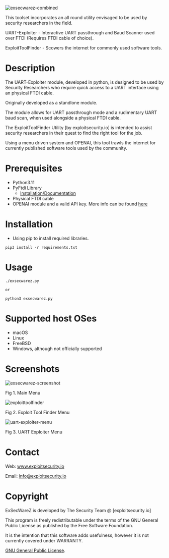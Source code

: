 ![exsecwarez-combined](https://github.com/exploitsecurityio/ExSecWareZ/assets/131332424/ca3fcd5a-d050-4d9a-8b21-a4419edf19cc)

This toolset incorporates an all round utility envisaged to be used by security researchers in the field. 

UART-Exploiter - Interactive UART passthrough and Baud Scanner used over FTDI (Requires FTDI cable of choice). 

ExploitToolFinder - Scowers the internet for commonly used software tools.

# Description

The UART-Exploiter module, developed in python, is designed to be used by Security Researchers who require quick access to a UART interface using an physical FTDI cable. 

Originally developed as a standlone module.

The module allows for UART passthrough mode and a rudimentary UART baud scan, when used alongside a physical FTDI cable.

The ExploitToolFinder Utility [by exploitsecurity.io] is intended to assist security researchers in their quest to find the right tool for the job. 

Using a menu driven system and OPENAI, this tool trawls the internet for currently published software tools used by the community.

# Prerequisites

- Python3.11
- PyFtdi Library
  - [Installation/Documentation](https://eblot.github.io/pyftdi/installation.html)
- Physical FTDI cable
- OPENAI module and a valid API key. More info can be found [here](https://platform.openai.com/docs/api-reference/introduction)

# Installation

- Using pip to install required libraries.

```
pip3 install -r requirements.txt
```

# Usage

```
./exsecwarez.py

or 

python3 exsecwarez.py
```

# Supported host OSes

- macOS
- Linux
- FreeBSD
- Windows, although not officially supported

# Screenshots

![exsecwarez-screenshot](https://github.com/exploitsecurityio/ExSecWareZ/assets/131332424/0fb34ecb-3043-4fb6-aa29-eff932b187e8)

<p align="left">Fig 1. Main Menu</p>

![exploittoolfinder](https://github.com/exploitsecurityio/ExSecWareZ/assets/131332424/6677364c-7453-4191-aff2-6651596127e4)

<p align="left">Fig 2. Exploit Tool Finder Menu</p>

![uart-exploiter-menu](https://github.com/exploitsecurityio/ExSecWareZ/assets/131332424/371fe8cc-6144-4b3f-9e1a-7c27c3ada889)

<p align="left">Fig 3. UART Exploiter Menu</p>

# Contact

Web: www.exploitsecurity.io

Email: info@exploitsecurity.io

# Copyright
ExSecWareZ is developed by The Security Team @ [exploitsecurity.io]

This program is freely redistributable under the terms of the GNU General Public License as published by the Free Software Foundation.

It is the intention that this software adds usefulness, however it is not currently covered under WARRANTY. 

[GNU General Public License](https://www.gnu.org/licenses/gpl-3.0.en.html).
